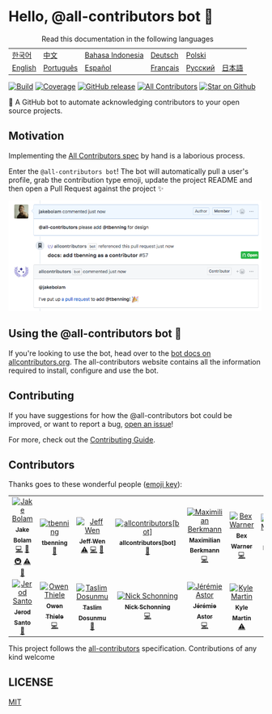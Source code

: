# Hello, @all-contributors bot 🤖

<table>
    <caption>Read this documentation in the following languages</caption>
    <tbody>
        <tr>
            <td><a href="https://allcontributors.org/docs/ko/bot/overview">한국어</a></td>
            <td><a href="https://allcontributors.org/docs/zh-CN/bot/overview">中文</a></td>
            <td><a href="https://allcontributors.org/docs/id/bot/overview">Bahasa Indonesia</a></td>
            <td><a href="https://allcontributors.org/docs/de/bot/overview">Deutsch</a></td>
            <td><a href="https://allcontributors.org/docs/pl/bot/overview">Polski</a></td>
        </tr>
        <tr>
            <td><a href="https://allcontributors.org/docs/en/bot/overview">English</a></td>
            <td><a href="https://allcontributors.org/docs/pt-BR/bot/overview">Português</a></td>
            <td><a href="https://allcontributors.org/docs/es-ES/bot/overview">Español</a></td>
            <td><a href="https://allcontributors.org/docs/fr/bot/overview">Français</a></td>
            <td><a href="https://allcontributors.org/docs/ru/bot/overview">Русский</a></td>
            <td><a href="https://allcontributors.org/docs/ja/bot/overview">日本語</a></td>
        </tr>
    </tbody>
</table>

[![Build](https://img.shields.io/circleci/project/github/all-contributors/all-contributors-bot/master.svg)](https://circleci.com/gh/all-contributors/workflows/all-contributors-bot/tree/master)
[![Coverage](https://img.shields.io/codecov/c/github/all-contributors/all-contributors-bot.svg)](https://codecov.io/github/all-contributors/all-contributors-bot)
[![GitHub release](https://img.shields.io/github/release/all-contributors/all-contributors-bot.svg)](https://github.com/all-contributors/all-contributors-bot/releases)
[![All Contributors](https://img.shields.io/badge/all_contributors-13-orange.svg?style=flat-square)](#contributors)
[![Star on Github](https://img.shields.io/github/stars/all-contributors/all-contributors-bot.svg?style=social)](https://github.com/all-contributors/all-contributors-bot/stargazers)

🤖 A GitHub bot to automate acknowledging contributors to your open source projects.

## Motivation
Implementing the [All Contributors spec](https://github.com/all-contributors/all-contributors) by hand is a laborious process.

Enter the `@all-contributors bot`! The bot will automatically pull a user's profile, grab the contribution type emoji, update the project README and then open a Pull Request against the project :sparkles:

<a href="https://allcontributors.org/docs/en/bot/usage">
    <img alt="Example usage screenshot" src="https://raw.githubusercontent.com/all-contributors/all-contributors/master/docs/assets/bot-usage.png" width="500px">
</a>

## Using the @all-contributors bot 🤖
If you're looking to use the bot, head over to the [bot docs on allcontributors.org](https://allcontributors.org/docs/en/bot/overview). The all-contributors website contains all the information required to install, configure and use the bot.

## Contributing
If you have suggestions for how the @all-contributors bot could be improved, or want to report a bug, [open an issue](https://github.com/all-contributors/all-contributors-bot/issues)!

For more, check out the [Contributing Guide](CONTRIBUTING.md).

## Contributors

Thanks goes to these wonderful people ([emoji key](https://github.com/all-contributors/all-contributors#emoji-key)):

<!-- ALL-CONTRIBUTORS-LIST:START - Do not remove or modify this section -->
<!-- prettier-ignore-start -->
<!-- markdownlint-disable -->
<table>
  <tr>
    <td align="center"><a href="https://jakebolam.com"><img src="https://avatars2.githubusercontent.com/u/3534236?v=4" width="100px;" alt="Jake Bolam"/><br /><sub><b>Jake Bolam</b></sub></a><br /><a href="https://github.com/all-contributors/all-contributors-bot/commits?author=jakebolam" title="Code">💻</a> <a href="#ideas-jakebolam" title="Ideas, Planning, & Feedback">🤔</a> <a href="#infra-jakebolam" title="Infrastructure (Hosting, Build-Tools, etc)">🚇</a> <a href="https://github.com/all-contributors/all-contributors-bot/commits?author=jakebolam" title="Tests">⚠️</a> <a href="https://github.com/all-contributors/all-contributors-bot/commits?author=jakebolam" title="Documentation">📖</a></td>
    <td align="center"><a href="https://github.com/tbenning"><img src="https://avatars2.githubusercontent.com/u/7265547?v=4" width="100px;" alt="tbenning"/><br /><sub><b>tbenning</b></sub></a><br /><a href="#design-tbenning" title="Design">🎨</a></td>
    <td align="center"><a href="https://sinchang.me"><img src="https://avatars0.githubusercontent.com/u/3297859?v=4" width="100px;" alt="Jeff Wen"/><br /><sub><b>Jeff Wen</b></sub></a><br /><a href="https://github.com/all-contributors/all-contributors-bot/commits?author=sinchang" title="Tests">⚠️</a> <a href="https://github.com/all-contributors/all-contributors-bot/commits?author=sinchang" title="Code">💻</a> <a href="#ideas-sinchang" title="Ideas, Planning, & Feedback">🤔</a></td>
    <td align="center"><a href="https://github.com/apps/allcontributors"><img src="https://avatars0.githubusercontent.com/in/23186?v=4" width="100px;" alt="allcontributors[bot]"/><br /><sub><b>allcontributors[bot]</b></sub></a><br /><a href="https://github.com/all-contributors/all-contributors-bot/commits?author=allcontributors[bot]" title="Documentation">📖</a></td>
    <td align="center"><a href="http://maxcubing.wordpress.com"><img src="https://avatars0.githubusercontent.com/u/8260834?v=4" width="100px;" alt="Maximilian Berkmann"/><br /><sub><b>Maximilian Berkmann</b></sub></a><br /><a href="https://github.com/all-contributors/all-contributors-bot/commits?author=Berkmann18" title="Code">💻</a></td>
    <td align="center"><a href="http://hiimbex.com"><img src="https://avatars1.githubusercontent.com/u/13410355?v=4" width="100px;" alt="Bex Warner"/><br /><sub><b>Bex Warner</b></sub></a><br /><a href="https://github.com/all-contributors/all-contributors-bot/commits?author=hiimbex" title="Code">💻</a></td>
    <td align="center"><a href="http://hood.ie"><img src="https://avatars3.githubusercontent.com/u/39992?v=4" width="100px;" alt="Gregor Martynus"/><br /><sub><b>Gregor Martynus</b></sub></a><br /><a href="#question-gr2m" title="Answering Questions">💬</a> <a href="#tool-gr2m" title="Tools">🔧</a></td>
  </tr>
  <tr>
    <td align="center"><a href="https://jerodsanto.net"><img src="https://avatars0.githubusercontent.com/u/8212?v=4" width="100px;" alt="Jerod Santo"/><br /><sub><b>Jerod Santo</b></sub></a><br /><a href="#blog-jerodsanto" title="Blogposts">📝</a></td>
    <td align="center"><a href="https://allcontributors.org"><img src="https://avatars0.githubusercontent.com/u/26689450?v=4" width="100px;" alt="Owen Thiele"/><br /><sub><b>Owen Thiele</b></sub></a><br /><a href="https://github.com/all-contributors/all-contributors-bot/commits?author=mralwin" title="Code">💻</a></td>
    <td align="center"><a href="https://github.com/JayDosunmu"><img src="https://avatars2.githubusercontent.com/u/12818598?v=4" width="100px;" alt="Taslim Dosunmu"/><br /><sub><b>Taslim Dosunmu</b></sub></a><br /><a href="https://github.com/all-contributors/all-contributors-bot/commits?author=JayDosunmu" title="Documentation">📖</a></td>
    <td align="center"><a href="https://github.com/nschonni"><img src="https://avatars2.githubusercontent.com/u/1297909?v=4" width="100px;" alt="Nick Schonning"/><br /><sub><b>Nick Schonning</b></sub></a><br /><a href="https://github.com/all-contributors/all-contributors-bot/commits?author=nschonni" title="Code">💻</a></td>
    <td align="center"><a href="https://github.com/fennecdjay"><img src="https://avatars0.githubusercontent.com/u/4943921?v=4" width="100px;" alt="Jérémie Astor"/><br /><sub><b>Jérémie Astor</b></sub></a><br /><a href="https://github.com/all-contributors/all-contributors-bot/commits?author=fennecdjay" title="Code">💻</a></td>
    <td align="center"><a href="https://github.com/js-kyle"><img src="https://avatars3.githubusercontent.com/u/23022619?v=4" width="100px;" alt="Kyle Martin"/><br /><sub><b>Kyle Martin</b></sub></a><br /><a href="https://github.com/all-contributors/all-contributors-bot/commits?author=js-kyle" title="Tests">⚠️</a></td>
  </tr>
</table>

<!-- markdownlint-enable -->
<!-- prettier-ignore-end -->
<!-- ALL-CONTRIBUTORS-LIST:END -->

This project follows the [all-contributors](https://github.com/all-contributors/all-contributors) specification. Contributions of any kind welcome

## LICENSE

[MIT](LICENSE)
